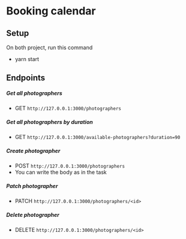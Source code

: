 # Booking calendar

## Setup
On both project, run this command
  * yarn start

## Endpoints
##### Get all photographers
  * GET `http://127.0.0.1:3000/photographers`
##### Get all photographers by duration
  * GET `http://127.0.0.1:3000/available-photographers?duration=90`
##### Create photographer
  * POST `http://127.0.0.1:3000/photographers`
  * You can write the body as in the task
##### Patch photographer
  * PATCH `http://127.0.0.1:3000/photographers/<id>`
##### Delete photographer
  * DELETE `http://127.0.0.1:3000/photographers/<id>`

